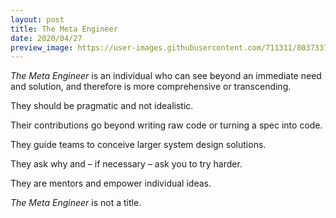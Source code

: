 ```yaml
---
layout: post
title: The Meta Engineer
date: 2020/04/27
preview_image: https://user-images.githubusercontent.com/711311/80373376-48bbe700-8895-11ea-844e-934224c38821.jpg
---
```


_The Meta Engineer_ is an individual who can see beyond an immediate need and solution, and therefore is more comprehensive or transcending.

They should be pragmatic and not idealistic.

Their contributions go beyond writing raw code or turning a spec into code.

They guide teams to conceive larger system design solutions.

They ask why and – if necessary – ask you to try harder.

They are mentors and empower individual ideas.

_The Meta Engineer_ is not a title.
